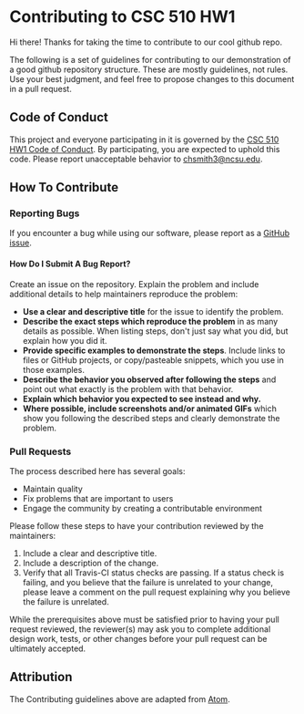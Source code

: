 # Contributing to CSC 510 HW1

Hi there! Thanks for taking the time to contribute to our cool github repo.

The following is a set of guidelines for contributing to our demonstration of a good github repository structure. These are mostly guidelines, not rules. Use your best judgment, and feel free to propose changes to this document in a pull request.

## Code of Conduct

This project and everyone participating in it is governed by the [CSC 510 HW1 Code of Conduct](CODE-OF-CONDUCT.md). By participating, you are expected to uphold this code. Please report unacceptable behavior to [chsmith3@ncsu.edu](mailto:chsmith3@ncsu.edu).

## How To Contribute

### Reporting Bugs

If you encounter a bug while using our software, please report as a [GitHub issue](https://guides.github.com/features/issues/). 

#### How Do I Submit A Bug Report?

Create an issue on the repository.
Explain the problem and include additional details to help maintainers reproduce the problem:

* **Use a clear and descriptive title** for the issue to identify the problem.
* **Describe the exact steps which reproduce the problem** in as many details as possible. When listing steps, don't just say what you did, but explain how you did it. 
* **Provide specific examples to demonstrate the steps**. Include links to files or GitHub projects, or copy/pasteable snippets, which you use in those examples.
* **Describe the behavior you observed after following the steps** and point out what exactly is the problem with that behavior.
* **Explain which behavior you expected to see instead and why.**
* **Where possible, include screenshots and/or animated GIFs** which show you following the described steps and clearly demonstrate the problem. 

### Pull Requests

The process described here has several goals:

- Maintain quality
- Fix problems that are important to users
- Engage the community by creating a contributable environment

Please follow these steps to have your contribution reviewed by the maintainers:

1. Include a clear and descriptive title.
2. Include a description of the change.
3. Verify that all Travis-CI status checks are passing. If a status check is failing, and you believe that the failure is unrelated to your change, please leave a comment on the pull request explaining why you believe the failure is unrelated.

While the prerequisites above must be satisfied prior to having your pull request reviewed, the reviewer(s) may ask you to complete additional design work, tests, or other changes before your pull request can be ultimately accepted.

## Attribution

The Contributing guidelines above are adapted from [Atom][homepage].

[homepage]: https://github.com/atom/atom